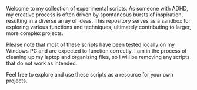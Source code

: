 Welcome to my collection of experimental scripts. As someone with ADHD, my creative process is often driven by spontaneous bursts of inspiration, resulting in a diverse array of ideas. This repository serves as a sandbox for exploring various functions and techniques, ultimately contributing to larger, more complex projects.

Please note that most of these scripts have been tested locally on my Windows PC and are expected to function correctly. I am in the process of cleaning up my laptop and organizing files, so I will be removing any scripts that do not work as intended.

Feel free to explore and use these scripts as a resource for your own projects.






